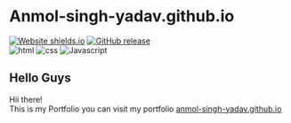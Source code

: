 # Anmol-singh-yadav.github.io
[![Website shields.io](https://img.shields.io/website-up-down-green-red/http/shields.io.svg)](http://shields.io/)
[![GitHub release](https://img.shields.io/github/release/Naereen/StrapDown.js.svg)](https://GitHub.com/Naereen/StrapDown.js/releases/) <br>
![html](https://img.shields.io/badge/HTML5-E34F26?style=for-the-badge&logo=html5&logoColor=white)
![css](https://img.shields.io/badge/CSS-239120?&style=for-the-badge&logo=css3&logoColor=white)
![Javascript](https://img.shields.io/badge/JavaScript-F7DF1E?style=for-the-badge&logo=javascript&logoColor=black)


## Hello Guys

Hii there! <br/>
This is my Portfolio you can visit my portfolio [anmol-singh-yadav.github.io](https://anmol-singh-yadav.github.io/)
